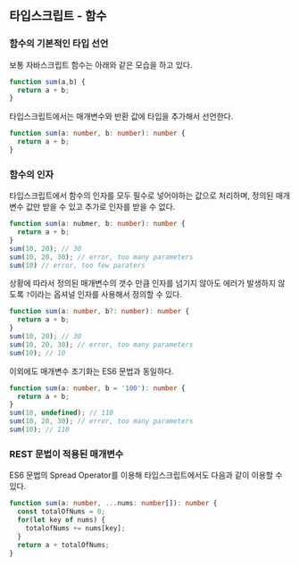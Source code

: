 ## 타입스크립트 - 함수

### 함수의 기본적인 타입 선언

보통 자바스크립트 함수는 아래와 같은 모습을 하고 있다.
```js
function sum(a,b) {
  return a + b;
}
```
타입스크립트에서는 매개변수와 반환 값에 타입을 추가해서 선언한다.
```ts
function sum(a: number, b: number): number {
  return a + b; 
}
```


### 함수의 인자
타입스크립트에서 함수의 인자를 모두 필수로 넣어야하는 값으로 처리하며, 정의된 매개변수 값만 받을 수 있고 추가로 인자를 받을 수 없다.
```ts
function sum(a: nubmer, b: number): number {
  return a + b;
}
sum(10, 20); // 30
sum(10, 20, 30); // error, too many parameters
sum(10) // error, too few paraters
```
상황에 따라서 정의된 매개변수의 갯수 만큼 인자를 넘기지 않아도 에러가 발생하지 않도록 `?`이라는 옵셔널 인자를 사용해서 정의할 수 있다.
```ts
function sum(a: number, b?: number): number {
  return a + b;
}
sum(10, 20); // 30
sum(10, 20, 30); // error, too many parameters
sum(10); // 10
```
이외에도 매개변수 초기화는 ES6 문법과 동일하다.
```ts
function sum(a: number, b = '100'): number {
  return a + b;
}
sum(10, undefined); // 110
sum(10, 20, 30); // error, too many parameters
sum(10); // 110
```
### REST 문법이 적용된 매개변수
ES6 문법의 Spread Operator를 이용해 타입스크립트에서도 다음과 같이 이용할 수 있다.
```ts
function sum(a: number, ...nums: number[]): number {
  const totalOfNums = 0;
  for(let key of nums) {
    totalofNums += nums[key];
  }
  return a + totalOfNums;
}
```
